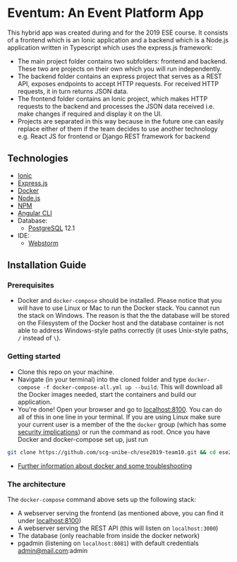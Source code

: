 # Eventum: An Event Platform App

This hybrid app was created during and for the 2019 ESE course. It consists of a frontend which is an Ionic application and a backend which is a Node.js application written in Typescript which uses the express.js framework:
- The main project folder contains two subfolders: frontend and backend. These two are projects on their own which you will run independently. 
 - The backend folder contains an express project that serves as a REST API, exposes endpoints to accept HTTP requests. For received HTTP requests, it in turn returns JSON data.
 - The frontend folder contains an Ionic project, which makes HTTP requests to the backend and processes the JSON data received i.e. make changes if required and display it on the UI.
 - Projects are separated in this way because in the future one can easily replace either of them if the team decides to use another technology e.g. React JS for frontend or Django REST framework for backend

## Technologies
- [Ionic](https://ionicframework.com/)
- [Express.js](https://expressjs.com/)
- [Docker](https://www.docker.com/)
- [Node.js](https://nodejs.org/en/)
- [NPM](https://www.npmjs.com/)
- [Angular CLI](https://cli.angular.io/)
- Database: 
  - [PostgreSQL](https://www.postgresql.org/download/) 12.1
- IDE:
  - [Webstorm](https://www.jetbrains.com/webstorm/)

## Installation Guide

### Prerequisites
- Docker and `docker-compose` should be installed. Please notice that you will have to use Linux or Mac to run the Docker stack. You cannot run the stack on Windows. The reason is that the the database will be stored on the Filesystem of the Docker host and the database container is not able to address Windows-style paths correctly (it uses Unix-style paths, `/` instead of `\`).

### Getting started
- Clone this repo on your machine.
- Navigate (in your terminal) into the cloned folder and type `docker-compose -f docker-compose-all.yml up --build`. This will download all the Docker images needed, start the containers and build our application.
- You're done! Open your browser and go to [localhost:8100](http://localhost:8100).
You can do all of this in one line in your terminal. If you are using Linux make sure your current user is a member of the the `docker` group (which has some [security implications](https://docs.docker.com/engine/security/security/)) or run the command as root. Once you have Docker and docker-compose set up, just run 
```bash
git clone https://github.com/scg-unibe-ch/ese2019-team10.git && cd ese2019-team10 && docker-compose -f docker-compose-all.yml up --build
```
- [Further information about docker and some troubleshooting](https://github.com/scg-unibe-ch/ese2019-team10/wiki/Technology)

### The architecture
The `docker-compose` command above sets up the following stack:
- A webserver serving the frontend (as mentioned above, you can find it under [localhost:8100](http://localhost:8100))
- A webserver serving the REST API (this will listen on `localhost:3000`)
- The database (only reachable from inside the docker network)
- pgadmin (listening on `localhost:8081`) with default credentials admin@mail.com:admin
